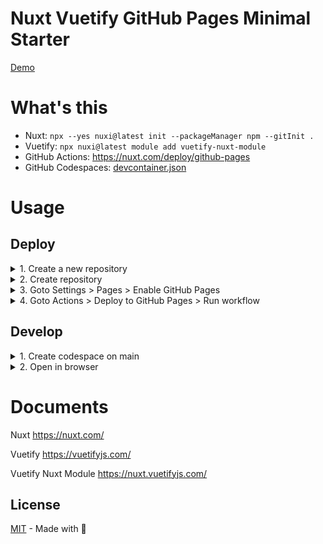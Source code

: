 # Nuxt Vuetify GitHub Pages Minimal Starter

[Demo](https://youtu.be/vrkbt1L4VJI)

# What's this

- Nuxt: `npx --yes nuxi@latest init --packageManager npm --gitInit .`
- Vuetify: `npx nuxi@latest module add vuetify-nuxt-module`
- GitHub Actions: https://nuxt.com/deploy/github-pages
- GitHub Codespaces: [devcontainer.json](.devcontainer/devcontainer.json)

# Usage

## Deploy

<details><summary>1. Create a new repository</summary>

![image](https://github.com/user-attachments/assets/8c55d303-c2f0-4ede-b83e-0f078fa49b98)
</details>

<details><summary>2. Create repository</summary>

![image](https://github.com/user-attachments/assets/24706f61-9e47-4783-b4e9-ddd80e0ba66f)
</details>

<details><summary>3. Goto Settings > Pages > Enable GitHub Pages</summary>

![image](https://github.com/user-attachments/assets/79abdc10-104f-4af2-aaa1-ef619d2c3545)
</details>

<details><summary>4. Goto Actions > Deploy to GitHub Pages > Run workflow</summary>

![image](https://github.com/user-attachments/assets/9c133641-b2b9-4cd2-a076-0f8f4613c175)
Published to `https://<username>.github.io/<repository>/`.
![image](https://github.com/user-attachments/assets/98211736-a675-4911-b7db-94800508ddfd)

If you are using a custom domain or `https://<username>.github.io/`, remove NUXT_APP_BASE_URL
https://github.com/GitHub30/nuxt-vuetify-github-pages-starter/blob/5e3a16a08970477912fe8d7684499041d6e3f461/.github/workflows/deploy.yml#L19-L22
</details>

## Develop

<details><summary>1. Create codespace on main</summary>

![image](https://github.com/user-attachments/assets/11c50783-cdf0-463e-9574-a805161beaa2)
</details>

<details><summary>2. Open in browser</summary>
  
![image](https://github.com/user-attachments/assets/1185559a-a202-4cd8-b482-d41983443ad5)
</details>

# Documents

Nuxt https://nuxt.com/

Vuetify https://vuetifyjs.com/

Vuetify Nuxt Module https://nuxt.vuetifyjs.com/

## License

[MIT](./LICENSE) - Made with 💚
